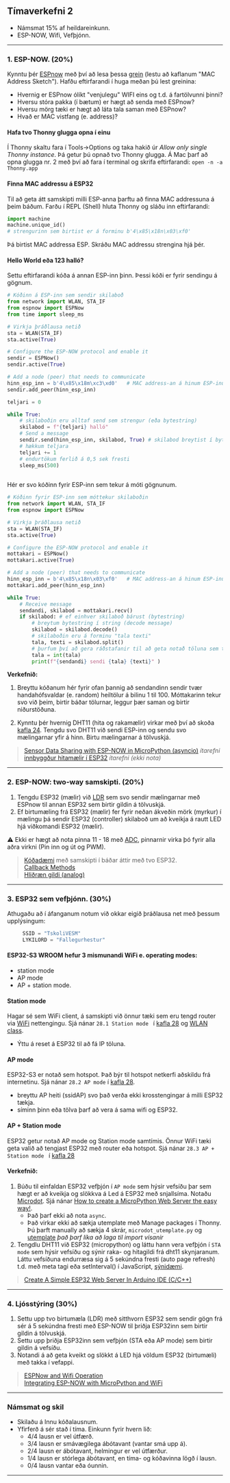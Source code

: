 ## Tímaverkefni 2 

- Námsmat 15% af heildareinkunn.
- ESP-NOW, Wifi, Vefþjónn.
  
---

### 1. ESP-NOW. (20%)
Kynntu þér [ESPnow](https://docs.micropython.org/en/latest/library/espnow.html)  með því að lesa þessa [grein](https://dronebotworkshop.com/esp-now/) (lestu að kaflanum "MAC Address Sketch"). Hafðu eftirfarandi í huga meðan þú lest greinina:
- Hvernig er ESPnow ólíkt "venjulegu" WIFI eins og t.d. á fartölvunni þinni?
- Hversu stóra pakka (í bætum) er hægt að senda með ESPnow?
- Hversu mörg tæki er hægt að láta tala saman með ESPnow?
- Hvað er MAC vistfang (e. address)?

#### Hafa tvo Thonny glugga opna í einu
Í Thonny skaltu fara í Tools->Options og taka hakið úr *Allow only single Thonny instance*. Þá getur þú opnað tvo Thonny glugga. Á Mac þarf að opna glugga nr. 2 með því að fara í terminal og skrifa eftirfarandi: `open -n -a Thonny.app`

#### Finna MAC addressu á ESP32
Til að geta átt samskipti milli ESP-anna þarftu að finna MAC addressuna á þeim báðum. Farðu í REPL (Shell) hluta Thonny og sláðu inn eftirfarandi:
```python
import machine
machine.unique_id()
# strengurinn sem birtist er á forminu b'4\x85\x18n\x03\xf0'
```
Þá birtist MAC addressa ESP. Skráðu MAC addressu strengina hjá þér.

#### Hello World eða 123 halló?
Settu eftirfarandi kóða á annan ESP-inn þinn. Þessi kóði er fyrir sendingu á gögnum.
```python
# Kóðinn á ESP-inn sem sendir skilaboð
from network import WLAN, STA_IF
from espnow import ESPNow
from time import sleep_ms

# Virkja þráðlausa netið
sta = WLAN(STA_IF)
sta.active(True)

# Configure the ESP-NOW protocol and enable it
sendir = ESPNow()
sendir.active(True)

# Add a node (peer) that needs to communicate
hinn_esp_inn = b'4\x85\x18m\xc3\xd0'   # MAC address-an á hinum ESP-inum (móttakaranum)
sendir.add_peer(hinn_esp_inn)

teljari = 0

while True:
    # skilaboðin eru alltaf send sem strengur (eða bytestring) 
    skilabod = f"{teljari} halló"
    # Send a message
    sendir.send(hinn_esp_inn, skilabod, True) # skilabod breytist í bytestring við sendingu
    # hækkum teljara
    teljari += 1
    # endurtökum ferlið á 0,5 sek fresti
    sleep_ms(500)
  
```
Hér er svo kóðinn fyrir ESP-inn sem tekur á móti gögnunum.

```python
# Kóðinn fyrir ESP-inn sem móttekur skilaboðin
from network import WLAN, STA_IF
from espnow import ESPNow

# Virkja þráðlausa netið
sta = WLAN(STA_IF)
sta.active(True)

# Configure the ESP-NOW protocol and enable it
mottakari = ESPNow()
mottakari.active(True)

# Add a node (peer) that needs to communicate
hinn_esp_inn = b'4\x85\x18n\x03\xf0'   # MAC address-an á hinum ESP-inum (sendananum)
mottakari.add_peer(hinn_esp_inn)

while True:
    # Receive message
    sendandi, skilabod = mottakari.recv()
    if skilabod: # ef einhver skilaboð bárust (bytestring)
        # breytum bytestring í string (decode message)
        skilabod = skilabod.decode()  
        # skilaboðin eru á forminu "tala texti" 
        tala, texti = skilabod.split()
        # þurfum því að gera ráðstafanir til að geta notað töluna sem tölu
        tala = int(tala)
        print(f"{sendandi} sendi {tala} {texti}" )
```

**Verkefnið:**

1. Breyttu kóðanum hér fyrir ofan þannig að sendandinn sendir tvær handahófsvaldar (e. random) heiltölur á bilinu 1 til 100. Móttakarinn tekur svo við þeim, birtir báðar tölurnar, leggur þær saman og birtir niðurstöðuna.

2. Kynntu þér hvernig DHT11 (hita og rakamælir) virkar með því að skoða [kafla 24](https://github.com/VESM3/IOT/blob/main/Efni/Python_Tutorial_framleidandi.pdf). Tengdu svo DHT11 við sendi ESP-inn og sendu svo mælingarnar yfir á hinn. Birtu mælingarnar á tölvuskjá.

> [Sensor Data Sharing with ESP-NOW in MicroPython (asyncio)](https://www.donskytech.com/sensor-data-sharing-with-esp-now-in-micropython/)  _ítarefni_ <br> 
> [innbyggður hitamælir í ESP32](https://docs.espressif.com/projects/esp-idf/en/latest/esp32s3/api-reference/peripherals/temp_sensor.html) _ítarefni (ekki nota)_

<!--
Þú finnur **dht** klasann [hér](https://github.com/Freenove/Freenove_Ultimate_Starter_Kit_for_ESP32_S3/blob/main/Python/Python_Libraries/dht.py).
-->

---

### 2. ESP-NOW: two-way samskipti. (20%)

1. Tengdu ESP32 (mælir) við [LDR](https://www.donskytech.com/micropython-read-ldr-or-photoresistor/) sem svo sendir mælingarnar með ESPnow til annan ESP32 sem birtir gildin á tölvuskjá.
1. Ef birtumæling frá ESP32 (mælir) fer fyrir neðan ákveðin mörk (myrkur) í mælingu þá sendir ESP32 (controller) skilaboð um að kveikja á rautt LED hjá viðkomandi ESP32 (mælir). 


:warning: Ekki er hægt að nota pinna 11 - 18 með [ADC](https://github.com/VESM2VT/ESP32/blob/main/kennsluefni/analog.md#lesið-frá-pinna), pinnarnir virka þó fyrir alla aðra virkni (Pin inn og út og PWM).

> [Kóðadæmi](https://github.com/VESM3/IOT/tree/main/Kodi/ESPNow) með samskipti í báðar áttir með tvo ESP32. <br>
> [Callback Methods](https://docs.micropython.org/en/latest/library/espnow.html#callback-methods) <br>
> [Hliðræn gildi (analog)](https://github.com/VESM2VT/ESP32/blob/main/kennsluefni/analog.md)

---

### 3. ESP32 sem vefþjónn. (30%)  

Athugaðu að í áfanganum notum við okkar eigið þráðlausa net með þessum upplýsingum:
```python
     SSID = "TskoliVESM"
     LYKILORD = "Fallegurhestur"
```

#### ESP32-S3 WROOM hefur 3 mismunandi WiFi e. operating modes: 
- station mode
- AP mode 
- AP + station mode.

#### Station mode
Hagar sé sem WiFi client, á samskipti við önnur tæki sem eru tengd router via [WiFi](https://docs.micropython.org/en/latest/esp32/quickref.html#wlan) nettengingu. Sjá nánar `28.1 Station mode ` í [kafla 28](https://github.com/VESM3/IOT/blob/main/Efni/Python_Tutorial_framleidandi.pdf) og [WLAN class](https://docs.micropython.org/en/latest/library/network.WLAN.html).

 - Ýttu á reset á ESP32 til að fá IP töluna.

#### AP mode
ESP32-S3 er notað sem hotspot. Það býr til hotspot netkerfi aðskildu frá internetinu.
Sjá nánar `28.2 AP mode` í [kafla 28](https://github.com/VESM3/IOT/blob/main/Efni/Python_Tutorial_framleidandi.pdf).

- breyttu AP heiti (ssidAP) svo það verða ekki krosstengingar á milli ESP32 tækja.
- síminn þinn eða tölva þarf að vera á sama wifi og ESP32.

#### AP + Station mode
ESP32 getur notað AP mode og Station mode samtímis. Önnur WiFi tæki geta valið að tengjast ESP32 með router eða hotspot. Sjá nánar `28.3 AP + Station mode ` í [kafla 28](https://github.com/VESM3/IOT/blob/main/Efni/Python_Tutorial_framleidandi.pdf)


#### Verkefnið:

1. Búðu til einfaldan ESP32 vefþjón í `AP mode` sem hýsir vefsíðu þar sem hægt er að kveikja og slökkva á Led á ESP32 með snjallsíma. Notaðu [Microdot](https://microdot.readthedocs.io/en/latest/intro.html#running-with-micropython). Sjá nánar [How to create a MicroPython Web Server the easy way!](https://www.donskytech.com/how-to-create-a-micropython-web-server-the-easy-way/).
    - Það þarf ekki að nota `async`.
    - Það virkar ekki að sækja utemplate með Manage packages í Thonny. Þú þarft manually að sækja 4 skrár, `microdot_utemplate.py` og [utemplate](https://github.com/pfalcon/utemplate/tree/master/utemplate)  _það þarf líka að laga til import vísanir_
1. Tengdlu DHT11 við ESP32 (micropython) og láttu hann vera vefþjón í `STA mode` sem hýsir vefsíðu og sýnir raka- og hitagildi frá dht11 skynjaranum. Láttu vefsíðuna endurræsa sig á 5 sekúndna fresti (auto page refresh) t.d. með meta tagi eða setInterval() í JavaScript, [sýnidæmi](https://lastminuteengineers.com/esp32-dht11-dht22-web-server-tutorial/).

> [Create A Simple ESP32 Web Server In Arduino IDE (C/C++)](https://lastminuteengineers.com/creating-esp32-web-server-arduino-ide/)

<!--
- [Secrets of MicroPython: ESP32 Web Server using Microdot](https://bhave.sh/micropython-microdot/)
-->

---

### 4. Ljósstýring (30%) 

1. Settu upp tvo birtumæla (LDR) með sitthvorn ESP32 sem sendir gögn frá sér á 5 sekúndna fresti með ESP-NOW til þriðja ESP32inn sem birtir gildin á tölvuskjá. 
1. Settu upp þriðja ESP32inn sem vefþjón (STA eða AP mode) sem birtir gildin á vefsíðu.
1. Notandi á að geta kveikt og slökkt á LED hjá völdum ESP32 (birtumæli) með takka í vefappi. 

> [ESPNow and Wifi Operation](https://docs.micropython.org/en/latest/library/espnow.html#espnow-and-wifi-operation) <br>
> [Integrating ESP-NOW with MicroPython and WiFi](https://www.donskytech.com/esp-now-micropython-wifi-mqtt/)

<!-- [espnow-wifi-mqtt](https://www.donskytech.com/category/micropython/) -->

<!--
C++
- ESP32 getur haft Access point (AP) og station (STA) samtímis. þessi stilling (dual mode) kallast `WIFI_AP_STA` sjá [sýnidæmi](https://linuxhint.com/esp32-both-access-station-points/#:~:text=The%20above%20two%20modes%20access,network%20to%20which%20ESP32%20connects). 
- [Communication between two ESP32 via WiFi](https://www.aranacorp.com/en/communication-between-two-esp32-via-wifi/)
-->


<!--
### 5. Sleepmode (10%) _Vantar að laga að micropython_
**sleep mode hefur áhrif á wifi** sjá: [ESPNOW og wifi](https://docs.micropython.org/en/latest/library/espnow.html#espnow-and-wifi-operation)

Ef þú ætlar að nota t.d. batterí með ESP32 þá skiptir hvert mA máli. Settu ESP32 í deep sleep mode, en láttu ESP32 vakna á 5 sekúndna fresti til að kveikja á eða slökkva á LED til skiptis, haltu einnig utan um fjölda skipta sem kveikt er á LED með teljara og birtu í Serial Monitor. Settu svo ESP32 aftur í deep sleep.

- [Insight Into ESP32 Sleep Modes & Their Power Consumption](https://lastminuteengineers.com/esp32-sleep-modes-power-consumption/)
- [ESP32 Deep Sleep & Its Wake-up Sources](https://lastminuteengineers.com/esp32-deep-sleep-wakeup-sources/)

> _Ítarefni - Interrupts:_ [Arduino Interrupts Tutorial](https://roboticsbackend.com/arduino-interrupts/) og [Configuring & Handling ESP32 GPIO Interrupts In Arduino IDE](https://lastminuteengineers.com/handling-esp32-gpio-interrupts-tutorial/) 
-->

---

### Námsmat og skil

- Skilaðu á Innu kóðalausnum.
- Yfirferð á sér stað í tíma. Einkunn fyrir hvern lið: 
    - 4/4 lausn er vel útfærð.
    - 3/4 lausn er smávægilega ábótavant (vantar smá upp á).
    - 2/4 lausn er ábótavant, helmingur er vel útfærður.
    - 1/4 lausn er stórlega ábótavant, en tíma- og kóðavinna lögð í lausn.
    - 0/4 lausn vantar eða óunnin.

---
